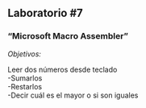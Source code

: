 ## Laboratorio #7
### “Microsoft Macro Assembler”

_Objetivos:_

Leer dos números desde teclado <br>
-Sumarlos <br>
-Restarlos <br>
-Decir cuál es el mayor o si son iguales <br>

